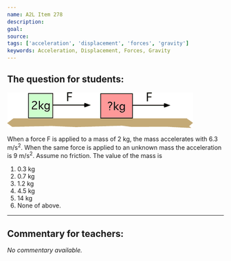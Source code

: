 ```yaml
---
name: A2L Item 278
description: 
goal: 
source: 
tags: ['acceleration', 'displacement', 'forces', 'gravity']
keywords: Acceleration, Displacement, Forces, Gravity
---
```


## The question for students:

![Item278_fig1.gif](../images/Item278_fig1.gif)

When a force F is applied to a mass of 2 kg, the mass accelerates with
6.3 m/s<sup>2</sup>.  When the same force is applied to an unknown mass
the acceleration is 9 m/s<sup>2</sup>. Assume no friction. The value of
the mass is

1. 0.3 kg
2. 0.7 kg
3. 1.2 kg
4. 4.5 kg
5. 14 kg
6. None of above.

<hr/>

## Commentary for teachers:

_No commentary available._
